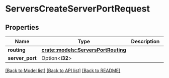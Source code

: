 # ServersCreateServerPortRequest

## Properties

Name | Type | Description | Notes
------------ | ------------- | ------------- | -------------
**routing** | [**crate::models::ServersPortRouting**](ServersPortRouting.md) |  | 
**server_port** | Option<**i32**> |  | [optional]

[[Back to Model list]](../README.md#documentation-for-models) [[Back to API list]](../README.md#documentation-for-api-endpoints) [[Back to README]](../README.md)


